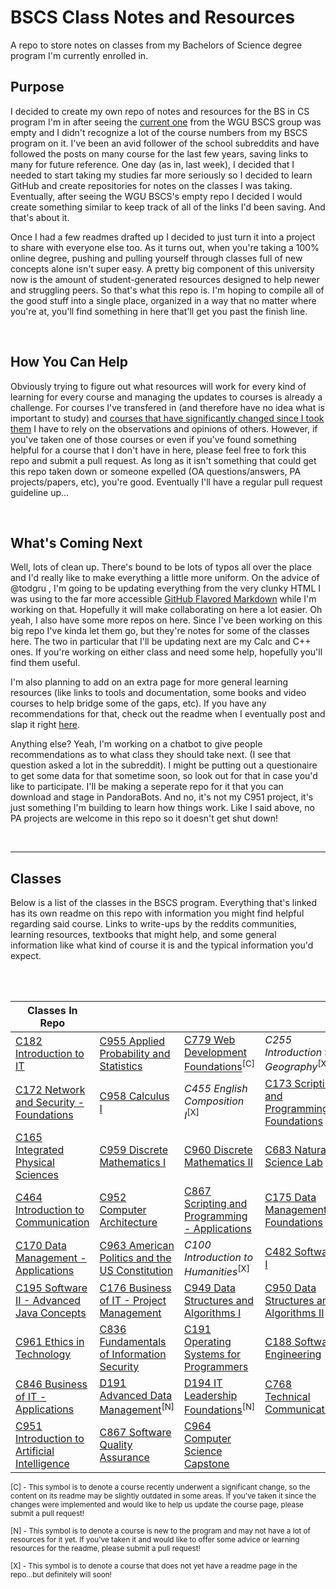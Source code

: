 # BSCS Class Notes and Resources
A repo to store notes on classes from my Bachelors of Science degree program I'm currently enrolled in.

## Purpose
I decided to create my own repo of notes and resources for the BS in CS program I'm in after seeing the [current one](https://github.com/WGU-BSCS/bscs-classes) from the WGU BSCS group was empty and I didn't recognize a lot of the course numbers from my BSCS program on it. I've been an avid follower of the school subreddits and have followed the posts on many course for the last few years, saving links to many for future reference. One day (as in, last week), I decided that I needed to start taking my studies far more seriously so I decided to learn GitHub and create repositories for notes on the classes I was taking. Eventually, after seeing the WGU BSCS's empty repo I decided I would create something similar to keep track of all of the links I'd been saving. And that's about it. 

Once I had a few readmes drafted up I decided to just turn it into a project to share with everyone else too. As it turns out, when you're taking a 100% online degree, pushing and pulling yourself through classes full of new concepts alone isn't super easy. A pretty big component of this university now is the amount of student-generated resources designed to help newer and struggling peers. So that's what this repo is. I'm hoping to compile all of the good stuff into a single place, organized in a way that no matter where you're at, you'll find something in here that'll get you past the finish line.

<br />

## How You Can Help
Obviously trying to figure out what resources will work for every kind of learning for every course and managing the updates to courses is already a challenge. For courses I've transfered in (and therefore have no idea what is important to study) and [courses that have significantly changed since I took them](C779.md) I have to rely on the observations and opinions of others. However, if you've taken one of those courses or even if you've found something helpful for a course that I don't have in here, please feel free to fork this repo and submit a pull request. As long as it isn't something that could get this repo taken down or someone expelled (OA questions/answers, PA projects/papers, etc), you're good. Eventually I'll have a regular pull request guideline up...

<br />

## What's Coming Next
Well, lots of clean up. There's bound to be lots of typos all over the place and I'd really like to make everything a little more uniform. On the advice of @todgru , I'm going to be updating everything from the very clunky HTML I was using to the far more accessible [GitHub Flavored Markdown](https://github.github.com/gfm/) while I'm working on that. Hopefully it will make collaborating on here a lot easier. Oh yeah, I also have some more repos on here. Since I've been working on this big repo I've kinda let them go, but they're notes for some of the classes here. The two in particular that I'll be updating next are my Calc and C++ ones. If you're working on either class and need some help, hopefully you'll find them useful.

I'm also planning to add on an extra page for more general learning resources (like links to tools and documentation, some books and video courses to help bridge some of the gaps, etc). If you have any recommendations for that, check out the readme when I eventually post and slap it right [here](https://github.com/Krautpaddy/myBSCS-Classes-Notes).

Anything else? Yeah, I'm working on a chatbot to give people recommendations as to what class they should take next. (I see that question asked a lot in the subreddit). I might be putting out a questionaire to get some data for that sometime soon, so look out for that in case you'd like to participate. I'll be making a seperate repo for it that you can download and stage in PandoraBots. And no, it's not my C951 project, it's just something I'm building to learn how things work. Like I said above, no PA projects are welcome in this repo so it doesn't get shut down!

<br />


---


## Classes
Below is a list of the classes in the BSCS program. Everything that's linked has its own readme on this repo with information you might find helpful regarding said course. Links to write-ups by the reddits communities, learning resources, textbooks that might help, and some general information like what kind of course it is and the typical information you'd expect.

<br />


  <br />
 
 | Classes In Repo |                 |                 |                 |
 | --------------- | --------------- | --------------- | --------------- |
 | [C182 Introduction to IT](C182.md) | [C955 Applied Probability and Statistics](C955.md) | [C779 Web Development Foundations](C779.md)<sup>[C]</sup> | *C255 Introduction to Geography*<sup>[X]</sup> |
 | [C172 Network and Security - Foundations](C172.md) | [C958 Calculus I](C958.md) | *C455 English Composition I*<sup>[X]</sup> | [C173 Scripting and Programming - Foundations](C173.md) |
 | [C165 Integrated Physical Sciences](C165.md) | [C959 Discrete Mathematics I](C959.md) | [C960 Discrete Mathematics II](C960.md) | [C683 Natural Science Lab](C683.md) |
 | [C464 Introduction to Communication](C464.md) | [C952 Computer Architecture](C952.md) | [C867 Scripting and Programming - Applications](C867.md) | [C175 Data Management - Foundations](C175.md) |
 | [C170 Data Management - Applications](C170.md) | [C963 American Politics and the US Constitution](C963.md) | *C100 Introduction to Humanities*<sup>[X]</sup> | [C482 Software I](C482.md) |
 | [C195 Software II - Advanced Java Concepts](C195.md) | [C176 Business of IT - Project Management](C176.md) | [C949 Data Structures and Algorithms I](C949.md) | [C950 Data Structures and Algorithms II](C950.md) |
 | [C961 Ethics in Technology](C961.md) | [C836 Fundamentals of Information Security](C836.md) | [C191 Operating Systems for Programmers](C191.md) | [C188 Software Engineering](C188.md) |
 | [C846 Business of IT - Applications](C846.md) | [D191 Advanced Data Management](D191.md)<sup>[N]</sup> | [D194 IT Leadership Foundations](D194.md)<sup>[N]</sup> | [C768 Technical Communication](C768.md) |
 | [C951 Introduction to Artificial Intelligence](C951.md) | [C867 Software Quality Assurance](C867.md) | [C964 Computer Science Capstone](C964.md) |
 

<sub>[C] - This symbol is to denote a course recently underwent a significant change, so the content on its readme may be slightly outdated in some areas. If you've taken it since the changes were implemented and would like to help us update the course page, please submit a pull request!</sub>

<sub>[N] - This symbol is to denote a course is new to the program and may not have a lot of resources for it yet. If you've taken it and would like to offer some advice or learning resources for the readme, please submit a pull request!</sub>

<sub>[X] - This symbol is to denote a course that does not yet have a readme page in the repo...but definitely will soon!</sub>
